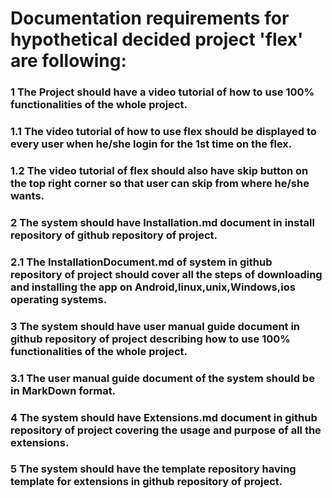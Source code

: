 # Documentation requirements for hypothetical decided project 'flex' are following:
### 1 The Project should have a video tutorial of how to use 100% functionalities of the whole project.    
### 1.1 The video tutorial of how to use flex should be displayed to every user when he/she login for the 1st time on the flex.  
### 1.2 The video tutorial of flex should also have skip button on the top right corner so that user can skip from where he/she wants.  
### 2 The system should have Installation.md document in install repository of github repository of project.  
### 2.1 The InstallationDocument.md of system in github repository of project should cover all the steps of downloading and installing the app on Android,linux,unix,Windows,ios operating systems.  
### 3 The system should have user manual guide document in github repository of project describing how to use 100% functionalities of the whole project.  
### 3.1 The user manual guide document of the system should be in MarkDown format.  
### 4 The system should have Extensions.md document in github repository of project covering the usage and purpose of all the extensions.   
### 5 The system should have the template repository having template for extensions in github repository of project.  

